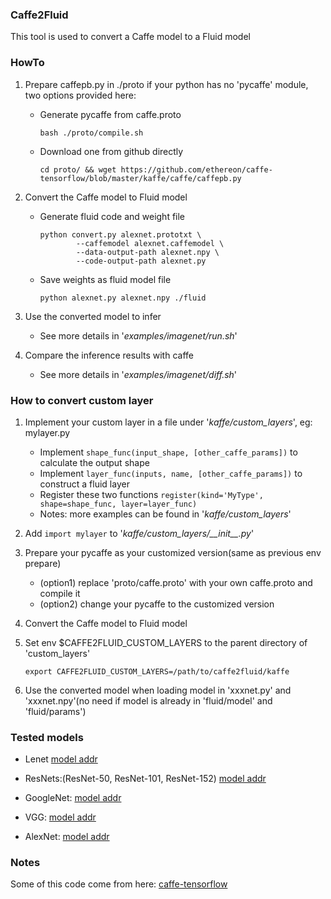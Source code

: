 ### Caffe2Fluid
This tool is used to convert a Caffe model to a Fluid model

### HowTo
1. Prepare caffepb.py in ./proto if your python has no 'pycaffe' module, two options provided here:
    - Generate pycaffe from caffe.proto
        ```
        bash ./proto/compile.sh
        ```

    - Download one from github directly
        ```
        cd proto/ && wget https://github.com/ethereon/caffe-tensorflow/blob/master/kaffe/caffe/caffepb.py
        ```

2. Convert the Caffe model to Fluid model
   - Generate fluid code and weight file
        ```
        python convert.py alexnet.prototxt \
                --caffemodel alexnet.caffemodel \
                --data-output-path alexnet.npy \
                --code-output-path alexnet.py
     ```

    - Save weights as fluid model file
        ```
        python alexnet.py alexnet.npy ./fluid
      ```

3. Use the converted model to infer
    - See more details in '*examples/imagenet/run.sh*'

4. Compare the inference results with caffe
    - See more details in '*examples/imagenet/diff.sh*'

### How to convert custom layer
1. Implement your custom layer in a file under '*kaffe/custom_layers*', eg: mylayer.py
    - Implement ```shape_func(input_shape, [other_caffe_params])``` to calculate the output shape
    - Implement ```layer_func(inputs, name, [other_caffe_params])``` to construct a fluid layer
    - Register these two functions ```register(kind='MyType', shape=shape_func, layer=layer_func)```
    - Notes: more examples can be found in '*kaffe/custom_layers*'

2. Add ```import mylayer``` to  '*kaffe/custom_layers/\_\_init__.py*'

3. Prepare your pycaffe as your customized version(same as previous env prepare)
    - (option1) replace 'proto/caffe.proto' with your own caffe.proto and compile it
    - (option2) change your pycaffe to the customized version

4. Convert the Caffe model to Fluid model

5. Set env $CAFFE2FLUID_CUSTOM_LAYERS to the parent directory of 'custom_layers'
   ```
   export CAFFE2FLUID_CUSTOM_LAYERS=/path/to/caffe2fluid/kaffe
   ```

6. Use the converted model when loading model in 'xxxnet.py' and 'xxxnet.npy'(no need if model is already in 'fluid/model' and 'fluid/params')

### Tested models
- Lenet
[model addr](https://github.com/ethereon/caffe-tensorflow/blob/master/examples/mnist)

- ResNets:(ResNet-50, ResNet-101, ResNet-152)
[model addr](https://onedrive.live.com/?authkey=%21AAFW2-FVoxeVRck&id=4006CBB8476FF777%2117887&cid=4006CBB8476FF777)

- GoogleNet:
[model addr](https://gist.github.com/jimmie33/7ea9f8ac0da259866b854460f4526034)

- VGG:
[model addr](https://gist.github.com/ksimonyan/211839e770f7b538e2d8)

- AlexNet:
[model addr](https://github.com/BVLC/caffe/tree/master/models/bvlc_alexnet)

### Notes
Some of this code come from here: [caffe-tensorflow](https://github.com/ethereon/caffe-tensorflow)
